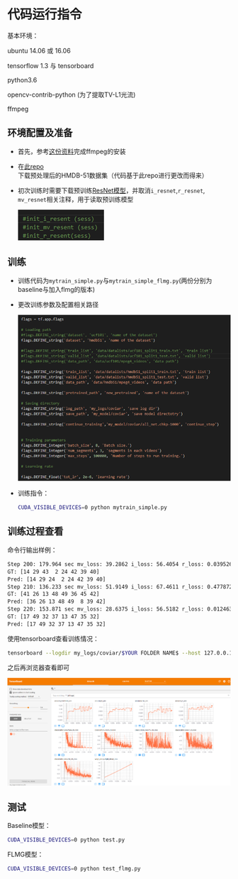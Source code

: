 # 代码运行指令

基本环境：

ubuntu 14.06 或 16.06

tensorflow 1.3 与 tensorboard

python3.6

opencv-contrib-python (为了提取TV-L1光流)

ffmpeg




## 环境配置及准备

- 首先，参考[这份资料](https://github.com/chaoyuaw/pytorch-coviar/blob/master/GETTING_STARTED.md)完成ffmpeg的安装

- 在[此repo](https://github.com/azuxmioy/tensorflow-CoViAR)下载预处理后的HMDB-51数据集（代码基于此repo进行更改而得来）

- 初次训练时需要下载预训练[ResNet模型](https://drive.google.com/file/d/1ZGaswKgj8yKE6DAwpibl2LbuvU8-zGRH/view?usp=sharing)，并取消`i_resnet`,`r_resnet`, `mv_resnet`相关注释，用于读取预训练模型

  ![1559136489350](assets/1559136489350.png)


## 训练

- 训练代码为`mytrain_simple.py`与`mytrain_simple_flmg.py`(两份分别为baseline与加入flmg的版本)

- 更改训练参数及配置相关路径

  ![1559136815232](assets\1559136815232.png)

- 训练指令：

  ```bash
  CUDA_VISIBLE_DEVICES=0 python mytrain_simple.py
  ```

## 训练过程查看

命令行输出样例：

```bash
Step 200: 179.964 sec mv_loss: 39.2862 i_loss: 56.4054 r_loss: 0.0395265 fusion_loss: 7.15687 flmg_loss: 24900.8
GT: [14 29 43  2 24 42 39 40]
Pred: [14 29 24  2 24 42 39 40]
Step 210: 136.233 sec mv_loss: 51.9149 i_loss: 67.4611 r_loss: 0.477872 fusion_loss: 12.6086 flmg_loss: 25484.8
GT: [41 26 13 48 49 36 45 42]
Pred: [36 26 13 48 49  8 39 42]
Step 220: 153.871 sec mv_loss: 28.6375 i_loss: 56.5182 r_loss: 0.0124632 fusion_loss: 2.5868 flmg_loss: 24151.7
GT: [17 49 32 37 13 47 35 32]
Pred: [17 49 32 37 13 47 35 32]
```

使用tensorboard查看训练情况：

```bash
tensorboard --logdir my_logs/coviar/$YOUR FOLDER NAME$ --host 127.0.0.1 --port 1234
```

之后再浏览器查看即可

![1559137006772](assets\1559137006772.png)



## 测试

Baseline模型：

```bash
CUDA_VISIBLE_DEVICES=0 python test.py
```

FLMG模型：

```bash
CUDA_VISIBLE_DEVICES=0 python test_flmg.py
```


